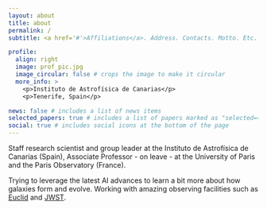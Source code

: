 ```yaml
---
layout: about
title: about
permalink: /
subtitle: <a href='#'>Affiliations</a>. Address. Contacts. Motto. Etc.

profile:
  align: right
  image: prof_pic.jpg
  image_circular: false # crops the image to make it circular
  more_info: >
    <p>Instituto de Astrofísica de Canarias</p>
    <p>Tenerife, Spain</p>

news: false # includes a list of news items
selected_papers: true # includes a list of papers marked as "selected={true}"
social: true # includes social icons at the bottom of the page
---
```


Staff research scientist and group leader at the Instituto de Astrofísica de Canarias (Spain), Associate Professor - on leave - at the University of Paris and the Paris Observatory (France). 

Trying to leverage the latest AI advances to learn a bit more about how galaxies form and evolve. Working with amazing observing facilities such as [Euclid](https://www.esa.int/Science_Exploration/Space_Science/Euclid) and [JWST](https://science.nasa.gov/mission/webb/).

